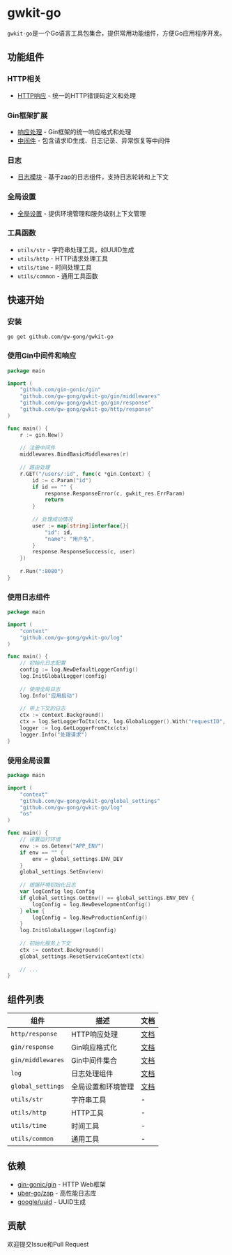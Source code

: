 # gwkit-go

`gwkit-go`是一个Go语言工具包集合，提供常用功能组件，方便Go应用程序开发。

## 功能组件

### HTTP相关

- [HTTP响应](http/response/error_code.go) - 统一的HTTP错误码定义和处理

### Gin框架扩展

- [响应处理](gin/response/README.md) - Gin框架的统一响应格式和处理
- [中间件](gin/middlewares/README.md) - 包含请求ID生成、日志记录、异常恢复等中间件

### 日志

- [日志模块](log/README.md) - 基于zap的日志组件，支持日志轮转和上下文

### 全局设置

- [全局设置](global_settings/README.md) - 提供环境管理和服务级别上下文管理

### 工具函数

- `utils/str` - 字符串处理工具，如UUID生成
- `utils/http` - HTTP请求处理工具
- `utils/time` - 时间处理工具
- `utils/common` - 通用工具函数

## 快速开始

### 安装

```bash
go get github.com/gw-gong/gwkit-go
```

### 使用Gin中间件和响应

```go
package main

import (
	"github.com/gin-gonic/gin"
	"github.com/gw-gong/gwkit-go/gin/middlewares"
	"github.com/gw-gong/gwkit-go/gin/response"
	"github.com/gw-gong/gwkit-go/http/response"
)

func main() {
	r := gin.New()
	
	// 注册中间件
	middlewares.BindBasicMiddlewares(r)
	
	// 路由处理
	r.GET("/users/:id", func(c *gin.Context) {
		id := c.Param("id")
		if id == "" {
			response.ResponseError(c, gwkit_res.ErrParam)
			return
		}
		
		// 处理成功情况
		user := map[string]interface{}{
			"id": id,
			"name": "用户名",
		}
		response.ResponseSuccess(c, user)
	})
	
	r.Run(":8080")
}
```

### 使用日志组件

```go
package main

import (
	"context"
	"github.com/gw-gong/gwkit-go/log"
)

func main() {
	// 初始化日志配置
	config := log.NewDefaultLoggerConfig()
	log.InitGlobalLogger(config)
	
	// 使用全局日志
	log.Info("应用启动")
	
	// 带上下文的日志
	ctx := context.Background()
	ctx = log.SetLoggerToCtx(ctx, log.GlobalLogger().With("requestID", "123456"))
	logger := log.GetLoggerFromCtx(ctx)
	logger.Info("处理请求")
}
```

### 使用全局设置

```go
package main

import (
	"context"
	"github.com/gw-gong/gwkit-go/global_settings"
	"github.com/gw-gong/gwkit-go/log"
	"os"
)

func main() {
	// 设置运行环境
	env := os.Getenv("APP_ENV")
	if env == "" {
		env = global_settings.ENV_DEV
	}
	global_settings.SetEnv(env)
	
	// 根据环境初始化日志
	var logConfig log.Config
	if global_settings.GetEnv() == global_settings.ENV_DEV {
		logConfig = log.NewDevelopmentConfig()
	} else {
		logConfig = log.NewProductionConfig()
	}
	log.InitGlobalLogger(logConfig)
	
	// 初始化服务上下文
	ctx := context.Background()
	global_settings.ResetServiceContext(ctx)
	
	// ...
}
```

## 组件列表

| 组件 | 描述 | 文档 |
|------|------|------|
| `http/response` | HTTP响应处理 | [文档](http/response/error_code.go) |
| `gin/response` | Gin响应格式化 | [文档](gin/response/README.md) |
| `gin/middlewares` | Gin中间件集合 | [文档](gin/middlewares/README.md) |
| `log` | 日志处理组件 | [文档](log/README.md) |
| `global_settings` | 全局设置和环境管理 | [文档](global_settings/README.md) |
| `utils/str` | 字符串工具 | - |
| `utils/http` | HTTP工具 | - |
| `utils/time` | 时间工具 | - |
| `utils/common` | 通用工具 | - |

## 依赖

- [gin-gonic/gin](https://github.com/gin-gonic/gin) - HTTP Web框架
- [uber-go/zap](https://github.com/uber-go/zap) - 高性能日志库
- [google/uuid](https://github.com/google/uuid) - UUID生成

## 贡献

欢迎提交Issue和Pull Request
